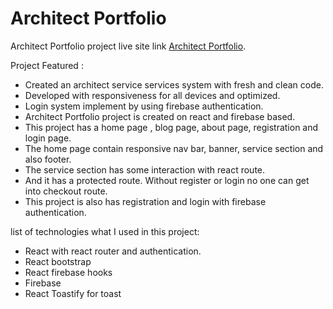 # Architect Portfolio

Architect Portfolio project live site link [Architect Portfolio](https://artchitect-portfolio.firebaseapp.com/).

Project Featured :

* Created an architect service services system with fresh and clean code.
* Developed with responsiveness for all devices and optimized.
* Login system implement by using firebase authentication.
* Architect Portfolio project is created on react and firebase based.
* This project has a home page , blog page, about page, registration and login page.
* The home page contain responsive nav bar, banner, service section and also footer.
* The service section has some interaction with react route.
* And it has a protected route. Without register or login no one can get into checkout route.
* This project is also has registration and login with firebase authentication.

list of technologies what I used in this project:

* React with react router and authentication.
* React bootstrap
* React firebase hooks
* Firebase
* React Toastify for toast
